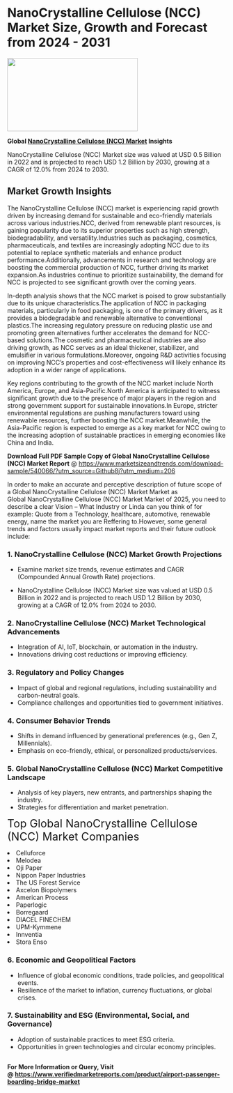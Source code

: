<H1>NanoCrystalline Cellulose (NCC) Market Size, Growth and Forecast from 2024 - 2031</H1><img class="aligncenter size-medium wp-image-584254" src="https://thirdeyenews.in/wp-content/uploads/2024/09/Global-Market-Research-300x168.jpeg" alt="" width="300" height="168" /><p><strong>Global&nbsp;<a href="https://www.marketsizeandtrends.com/download-sample/540066/?utm_source=Github8j?utm_medium=206">NanoCrystalline Cellulose (NCC) Market</a> Insights</strong></p><p>NanoCrystalline Cellulose (NCC) Market size was valued at USD 0.5 Billion in 2022 and is projected to reach USD 1.2 Billion by 2030, growing at a CAGR of 12.0% from 2024 to 2030.</p><p><h2>Market Growth Insights</h2> <p>The NanoCrystalline Cellulose (NCC) market is experiencing rapid growth driven by increasing demand for sustainable and eco-friendly materials across various industries.NCC, derived from renewable plant resources, is gaining popularity due to its superior properties such as high strength, biodegradability, and versatility.Industries such as packaging, cosmetics, pharmaceuticals, and textiles are increasingly adopting NCC due to its potential to replace synthetic materials and enhance product performance.Additionally, advancements in research and technology are boosting the commercial production of NCC, further driving its market expansion.As industries continue to prioritize sustainability, the demand for NCC is projected to see significant growth over the coming years.</p> <p>In-depth analysis shows that the NCC market is poised to grow substantially due to its unique characteristics.The application of NCC in packaging materials, particularly in food packaging, is one of the primary drivers, as it provides a biodegradable and renewable alternative to conventional plastics.The increasing regulatory pressure on reducing plastic use and promoting green alternatives further accelerates the demand for NCC-based solutions.The cosmetic and pharmaceutical industries are also driving growth, as NCC serves as an ideal thickener, stabilizer, and emulsifier in various formulations.Moreover, ongoing R&D activities focusing on improving NCC’s properties and cost-effectiveness will likely enhance its adoption in a wider range of applications.<p>Key regions contributing to the growth of the NCC market include North America, Europe, and Asia-Pacific.North America is anticipated to witness significant growth due to the presence of major players in the region and strong government support for sustainable innovations.In Europe, stricter environmental regulations are pushing manufacturers toward using renewable resources, further boosting the NCC market.Meanwhile, the Asia-Pacific region is expected to emerge as a key market for NCC owing to the increasing adoption of sustainable practices in emerging economies like China and India.</p> <p><span class=""><strong>Download Full PDF Sample Copy of Global NanoCrystalline Cellulose (NCC) Market Report</strong> @ <a href="https://www.marketsizeandtrends.com/download-sample/540066/?utm_source=Github8j?utm_medium=206" target="_blank">https://www.marketsizeandtrends.com/download-sample/540066/?utm_source=Github8j?utm_medium=206</a></span></p><p>In order to make an accurate and perceptive description of future scope of a Global&nbsp;NanoCrystalline Cellulose (NCC) Market Market as Global&nbsp;NanoCrystalline Cellulose (NCC) Market Market of 2025, you need to describe a clear Vision &ndash; What Industry or Linda can you think of for example: Quote from a Technology, healthcare, automotive, renewable energy, name the market you are Reffering to.However, some general trends and factors usually impact market reports and their future outlook include:</p><h3>1.&nbsp;<strong>NanoCrystalline Cellulose (NCC) Market Growth Projections</strong></h3><ul><li>Examine market size trends, revenue estimates and CAGR (Compounded Annual Growth Rate) projections.</li><li><p>NanoCrystalline Cellulose (NCC) Market size was valued at USD 0.5 Billion in 2022 and is projected to reach USD 1.2 Billion by 2030, growing at a CAGR of 12.0% from 2024 to 2030.</p></li></ul><h3>2.&nbsp;<strong>NanoCrystalline Cellulose (NCC) Market Technological Advancements</strong></h3><ul><li>Integration of AI, IoT, blockchain, or automation in the industry.</li><li>Innovations driving cost reductions or improving efficiency.</li></ul><h3>3.&nbsp;<strong>Regulatory and Policy Changes</strong></h3><ul><li>Impact of global and regional regulations, including sustainability and carbon-neutral goals.</li><li>Compliance challenges and opportunities tied to government initiatives.</li></ul><h3>4.&nbsp;<strong>Consumer Behavior Trends</strong></h3><ul><li>Shifts in demand influenced by generational preferences (e.g., Gen Z, Millennials).</li><li>Emphasis on eco-friendly, ethical, or personalized products/services.</li></ul><h3>5.&nbsp;<strong>Global NanoCrystalline Cellulose (NCC) Market Competitive Landscape</strong></h3><ul><li>Analysis of key players, new entrants, and partnerships shaping the industry.</li><li>Strategies for differentiation and market penetration.</li></ul><p data-pm-slice="1 1 []"><span style="color: inherit; font-family: inherit; font-size: 25px;">Top Global NanoCrystalline Cellulose (NCC) Market Companies</span></p><div class="" data-test-id=""><p><li>Celluforce</li><li> Melodea</li><li> Oji Paper</li><li> Nippon Paper Industries</li><li> The US Forest Service</li><li> Axcelon Biopolymers</li><li> American Process</li><li> Paperlogic</li><li> Borregaard</li><li> DIACEL FINECHEM</li><li> UPM-Kymmene</li><li> Innventia</li><li> Stora Enso</li></p></div><h3>6.&nbsp;<strong>Economic and Geopolitical Factors</strong></h3><ul><li>Influence of global economic conditions, trade policies, and geopolitical events.</li><li>Resilience of the market to inflation, currency fluctuations, or global crises.</li></ul><h3>7.&nbsp;<strong>Sustainability and ESG (Environmental, Social, and Governance)</strong></h3><ul><li>Adoption of sustainable practices to meet ESG criteria.</li><li>Opportunities in green technologies and circular economy principles.</li></ul><h2><strong style="font-size: 14px;">For More Information or Query, Visit @&nbsp;</strong><a style="background-color: #ffffff; font-size: 14px;" href="https://www.marketsizeandtrends.com/report/nanocrystalline-cellulose-ncc-market/" target="_blank">https://www.verifiedmarketreports.com/product/airport-passenger-boarding-bridge-market</a></h2>